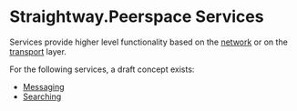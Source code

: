 # Straightway.Peerspace Services

Services provide higher level functionality based on the [network](../network/README.md) or on
the [transport](../transport/README.md) layer.

For the following services, a draft concept exists: 

- [Messaging](messaging/README.md)
- [Searching](searching/README.md)